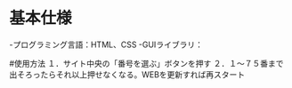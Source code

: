 # 基本仕様
-プログラミング言語：HTML、CSS
-GUIライブラリ：

#使用方法
１．サイト中央の「番号を選ぶ」ボタンを押す
２．１～７５番まで出そろったらそれ以上押せなくなる。WEBを更新すれば再スタート
